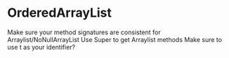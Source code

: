 # OrderedArrayList
Make sure your method signatures are consistent for Arraylist/NoNullArrayList
Use Super to get Arraylist methods
Make sure to use t as your identifier?
